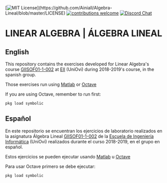 [![MIT License](https://img.shields.io/apm/l/atomic-design-ui.svg?)](https://github.com/Ainiall/Algebra-Lineal/blob/master/LICENSE) [![contributions welcome](https://img.shields.io/badge/contributions-welcome-brightgreen.svg?style=flat)](https://github.com/Ainiall/Algebra-Lineal/issues)
[![Discord Chat](https://img.shields.io/discord/622801771940806709?color=7289da&label=EII%20discord&logo=discord)](https://discord.com/invite/bkR5Ye4)  
# LINEAR ALGEBRA | ÁLGEBRA LINEAL

## English 
This repository contains the exercises developed for Linear Algebra's course [GIISOF01-1-002](https://sies.uniovi.es/ofe-pod-jsf/web/asignatura/infoAsignatura.faces) at [EII](https://ingenieriainformatica.uniovi.es/) (UniOvi) during 2018-2019's course, in the spanish group.

Those exercises run using [Matlab](https://www.mathworks.com/products/matlab.html) or [Octave](https://www.gnu.org/software/octave/index)

If you are using Octave, remember to run first:


```
pkg load symbolic
```

## Español
En este repositorio se encuentran los ejercicios de laboratorio realizados en la asignatura Álgebra Lineal [GIISOF01-1-002](https://sies.uniovi.es/ofe-pod-jsf/web/asignatura/infoAsignatura.faces)
de la [Escuela de Ingeniería Informática](https://ingenieriainformatica.uniovi.es/) (UniOvi) realizados durante el curso 2018-2019, en el grupo en español.

Estos ejercicios se pueden ejecutar usando [Matlab](https://www.mathworks.com/products/matlab.html) u [Octave](https://www.gnu.org/software/octave/index)

Para usar Octave primero se debe ejecutar:


```
pkg load symbolic
```
